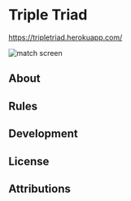 # Triple Triad

https://tripletriad.herokuapp.com/

![match screen](https://www.thedustinstacy.com/static/media/triad.059953b9c512112c1e39.png)

## About

## Rules

## Development

## License

## Attributions
